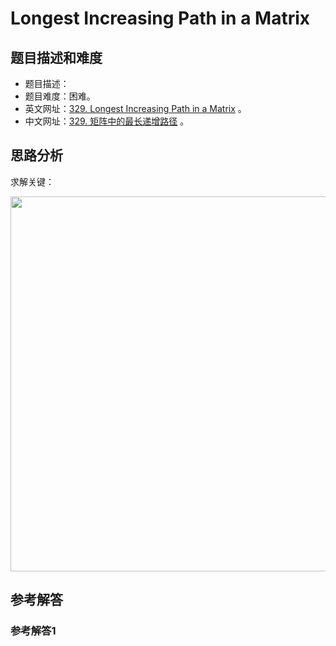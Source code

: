 # Longest Increasing Path in a Matrix

## 题目描述和难度
+ 题目描述：
+ 题目难度：困难。
+ 英文网址：[329. Longest Increasing Path in a Matrix](https://leetcode.com/problems/longest-increasing-path-in-a-matrix/description/)  。
+ 中文网址：[329. 矩阵中的最长递增路径](https://leetcode-cn.com/problems/longest-increasing-path-in-a-matrix/description/)  。
## 思路分析
求解关键：

<img src="https://liweiwei1419.github.io/images/leetcode-solution/" width="600">

## 参考解答
### 参考解答1

```java

```